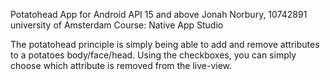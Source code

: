 Potatohead App for Android API 15 and above
Jonah Norbury, 10742891
university of Amsterdam
Course: Native App Studio

The potatohead principle is simply being able to add and remove attributes to a potatoes body/face/head. 
Using the checkboxes, you can simply choose which attribute is removed from the live-view.

